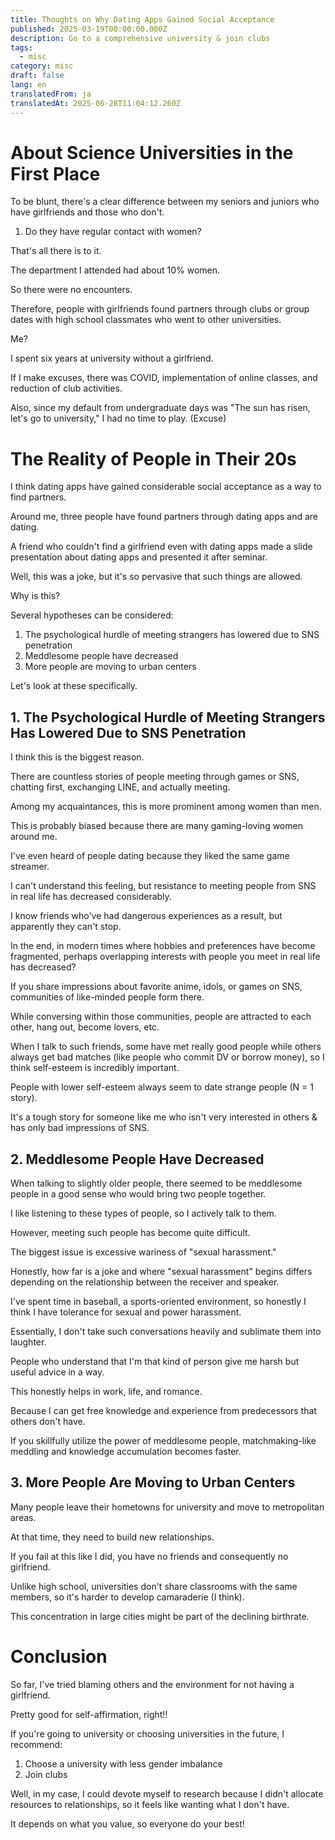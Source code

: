 ```yaml
---
title: Thoughts on Why Dating Apps Gained Social Acceptance
published: 2025-03-19T00:00:00.000Z
description: Go to a comprehensive university & join clubs
tags:
  - misc
category: misc
draft: false
lang: en
translatedFrom: ja
translatedAt: 2025-06-28T11:04:12.260Z
---
```

# About Science Universities in the First Place

To be blunt, there's a clear difference between my seniors and juniors who have girlfriends and those who don't.

1. Do they have regular contact with women?

That's all there is to it.

The department I attended had about 10% women.

So there were no encounters.

Therefore, people with girlfriends found partners through clubs or group dates with high school classmates who went to other universities.

Me?

I spent six years at university without a girlfriend.

If I make excuses, there was COVID, implementation of online classes, and reduction of club activities.

Also, since my default from undergraduate days was "The sun has risen, let's go to university," I had no time to play. (Excuse)

# The Reality of People in Their 20s

I think dating apps have gained considerable social acceptance as a way to find partners.

Around me, three people have found partners through dating apps and are dating.

A friend who couldn't find a girlfriend even with dating apps made a slide presentation about dating apps and presented it after seminar.

Well, this was a joke, but it's so pervasive that such things are allowed.

Why is this?

Several hypotheses can be considered:

1. The psychological hurdle of meeting strangers has lowered due to SNS penetration
2. Meddlesome people have decreased
3. More people are moving to urban centers

Let's look at these specifically.

## 1. The Psychological Hurdle of Meeting Strangers Has Lowered Due to SNS Penetration

I think this is the biggest reason.

There are countless stories of people meeting through games or SNS, chatting first, exchanging LINE, and actually meeting.

Among my acquaintances, this is more prominent among women than men.

This is probably biased because there are many gaming-loving women around me.

I've even heard of people dating because they liked the same game streamer.

I can't understand this feeling, but resistance to meeting people from SNS in real life has decreased considerably.

I know friends who've had dangerous experiences as a result, but apparently they can't stop.

In the end, in modern times where hobbies and preferences have become fragmented, perhaps overlapping interests with people you meet in real life has decreased?

If you share impressions about favorite anime, idols, or games on SNS, communities of like-minded people form there.

While conversing within those communities, people are attracted to each other, hang out, become lovers, etc.

When I talk to such friends, some have met really good people while others always get bad matches (like people who commit DV or borrow money), so I think self-esteem is incredibly important.

People with lower self-esteem always seem to date strange people (N = 1 story).

It's a tough story for someone like me who isn't very interested in others & has only bad impressions of SNS.

## 2. Meddlesome People Have Decreased

When talking to slightly older people, there seemed to be meddlesome people in a good sense who would bring two people together.

I like listening to these types of people, so I actively talk to them.

However, meeting such people has become quite difficult.

The biggest issue is excessive wariness of "sexual harassment."

Honestly, how far is a joke and where "sexual harassment" begins differs depending on the relationship between the receiver and speaker.

I've spent time in baseball, a sports-oriented environment, so honestly I think I have tolerance for sexual and power harassment.

Essentially, I don't take such conversations heavily and sublimate them into laughter.

People who understand that I'm that kind of person give me harsh but useful advice in a way.

This honestly helps in work, life, and romance.

Because I can get free knowledge and experience from predecessors that others don't have.

If you skillfully utilize the power of meddlesome people, matchmaking-like meddling and knowledge accumulation becomes faster.

## 3. More People Are Moving to Urban Centers

Many people leave their hometowns for university and move to metropolitan areas.

At that time, they need to build new relationships.

If you fail at this like I did, you have no friends and consequently no girlfriend.

Unlike high school, universities don't share classrooms with the same members, so it's harder to develop camaraderie (I think).

This concentration in large cities might be part of the declining birthrate.

# Conclusion

So far, I've tried blaming others and the environment for not having a girlfriend.

Pretty good for self-affirmation, right!!

If you're going to university or choosing universities in the future, I recommend:

1. Choose a university with less gender imbalance
2. Join clubs

Well, in my case, I could devote myself to research because I didn't allocate resources to relationships, so it feels like wanting what I don't have.

It depends on what you value, so everyone do your best!
